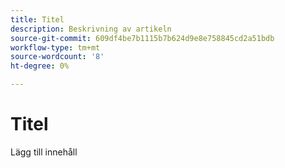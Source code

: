 ```yaml
---
title: Titel
description: Beskrivning av artikeln
source-git-commit: 609df4be7b1115b7b624d9e8e758845cd2a51bdb
workflow-type: tm+mt
source-wordcount: '8'
ht-degree: 0%

---
```


# Titel

Lägg till innehåll
